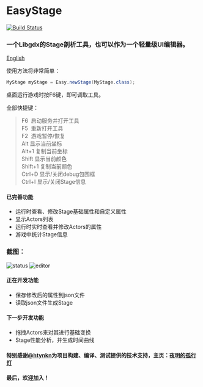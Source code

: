 # EasyStage

[![Build Status](https://travis-ci.org/AyoCrazy/EasyStage.svg?branch=master)](https://travis-ci.org/AyoCrazy/EasyStage)
### 一个Libgdx的Stage剖析工具，也可以作为一个轻量级UI编辑器。

[English](https://github.com/AyoCrazy/EasyStage/blob/master/README_EN.md)

使用方法将非常简单：
``` java
MyStage myStage = Easy.newStage(MyStage.class);
```
桌面运行游戏时按F6键，即可调取工具。

全部快捷键：
> F6  启动服务并打开工具  
F5  重新打开工具  
F2  游戏暂停/恢复  
Alt 显示当前坐标  
Alt+1 复制当前坐标  
Shift 显示当前颜色  
Shift+1 复制当前颜色  
Ctrl+D 显示/关闭debug包围框  
Ctrl+I 显示/关闭Stage信息


#### 已完善功能
* 运行时查看、修改Stage基础属性和自定义属性
* 显示Actors列表
* 运行时实时查看并修改Actors的属性
* 游戏中统计Stage信息

### 截图：
![status](https://www.ayocrazy.com/wp-content/uploads/2017/01/status.jpg)
![editor](https://www.ayocrazy.com/wp-content/uploads/2017/01/editor.png)

#### 正在开发功能
* 保存修改后的属性到json文件
* 读取json文件生成Stage

#### 下一步开发功能
* 拖拽Actors来对其进行基础变换
* Stage性能分析，并生成时间曲线

#### 特别感谢<a href="https://github.com/htynkn" target="blank">@htynkn</a>为项目构建、编译、测试提供的技术支持，主页：<a href ="https://www.huangyunkun.com" target="blank">夜明的孤行灯</a>  
  
#### 最后，欢迎加入！
